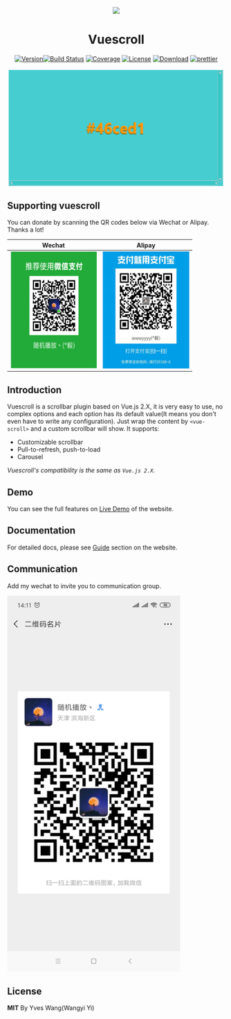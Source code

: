 <p align="center"><a href="http://vuescrolljs.yvescoding.org/"><img width="100" src="http://vuescrolljs.yvescoding.org/logo.png" /></a></p>
<h1 align="center">Vuescroll</h1>
<p align="center">
  <a href="https://www.npmjs.com/package/vuescroll"><img src="https://img.shields.io/npm/v/vuescroll.svg" alt="Version"></a><a href="https://circleci.com/gh/YvesCoding/vuescroll/tree/dev"><img src="https://circleci.com/gh/YvesCoding/vuescroll/tree/dev.png?style=shield" alt="Build Status"></a>
   <a href="https://codecov.io/github/YvesCoding/vuescroll?branch=dev"><img src="https://img.shields.io/codecov/c/github/YvesCoding/vuescroll/dev.svg" alt="Coverage"></a>
  <a href="https://www.npmjs.com/package/vuescroll"><img src="https://img.shields.io/npm/l/vuescroll.svg" alt="License"></a>
<a href="https://www.npmjs.com/package/vuescroll"><img src="https://img.shields.io/npm/dm/vuescroll.svg" alt="Download"></a>
<a href="https://github.com/YvesCoding/vuescroll"><img src="https://img.shields.io/badge/code_style-prettier-ff69b4.svg?style=flat-square" alt="prettier"></a>
</p>

<p align="center">
  <img src="https://github.com/wangyi7099/pictureCdn/blob/master/allPic/vuescroll/show.gif?raw=true" width="800"  alt="Demo"/> 
</p>

## Supporting vuescroll

You can donate by scanning the QR codes below via Wechat or Alipay. Thanks a lot!

| Wechat                                                                                                                              |                                                              Alipay                                                              |
| ----------------------------------------------------------------------------------------------------------------------------------- | :------------------------------------------------------------------------------------------------------------------------------: |
| <img src="https://github.com/wangyi7099/pictureCdn/blob/master/allPic/vuescroll/wechatpay.png?raw=true" width="200" height="270" /> | <img src="https://github.com/wangyi7099/pictureCdn/blob/master/allPic/vuescroll/alipay.jpg?raw=true" width="200" height="270" /> |

## Introduction

Vuescroll is a scrollbar plugin based on Vue.js 2.X, it is very easy to use, no complex options and each option has its default value(It means you don't even have to write any configuration). Just wrap the content by `<vue-scroll>` and a custom scrollbar will show. It supports:

- Customizable scrollbar
- Pull-to-refresh, push-to-load
- Carousel

_Vuescroll's compatibility is the same as `Vue.js 2.X`._

## Demo

You can see the full features on [Live Demo](https://vuescrolljs.yvescoding.org/demo) of the website.

## Documentation

For detailed docs, please see [Guide](https://vuescrolljs.yvescoding.org/guide) section on the website.

## Communication

Add my wechat to invite you to communication group.

 <img src="https://github.com/wangyi7099/pictureCdn/blob/master/allPic/vuescroll/wx.png?raw=true" width="400" alt="Demo" style="max-width:100%;">

## License

**MIT** By Yves Wang(Wangyi Yi)
